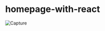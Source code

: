 # homepage-with-react

![Capture](https://user-images.githubusercontent.com/40265625/115972862-d280ad80-a505-11eb-896b-4507b61738d6.PNG)
